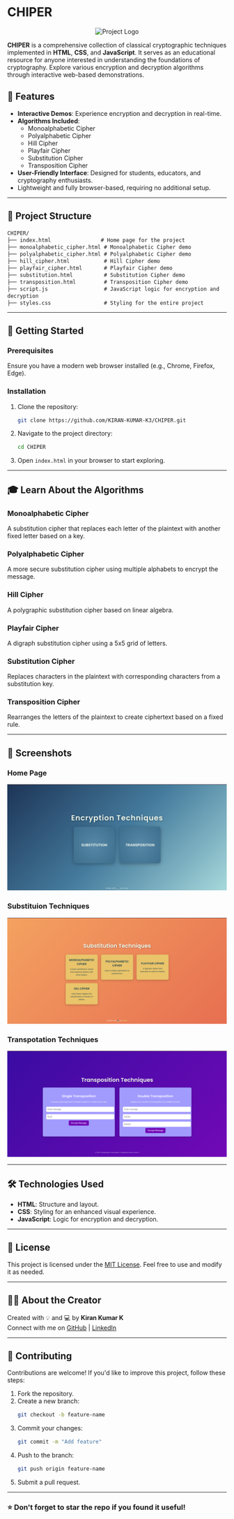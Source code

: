 # CHIPER
<p align="center">
  <img src="https://www.stackzero.net/wp-content/uploads/2023/03/substitution_cipher_basics_featured.jpg" width="200" alt="Project Logo">
</p>

**CHIPER** is a comprehensive collection of classical cryptographic techniques implemented in **HTML**, **CSS**, and **JavaScript**. It serves as an educational resource for anyone interested in understanding the foundations of cryptography. Explore various encryption and decryption algorithms through interactive web-based demonstrations.

## 🌟 Features

- **Interactive Demos**: Experience encryption and decryption in real-time.
- **Algorithms Included**:
  - Monoalphabetic Cipher
  - Polyalphabetic Cipher
  - Hill Cipher
  - Playfair Cipher
  - Substitution Cipher
  - Transposition Cipher
- **User-Friendly Interface**: Designed for students, educators, and cryptography enthusiasts.
- Lightweight and fully browser-based, requiring no additional setup.

---

## 📂 Project Structure

```plaintext
CHIPER/
├── index.html                # Home page for the project
├── monoalphabetic_cipher.html # Monoalphabetic Cipher demo
├── polyalphabetic_cipher.html # Polyalphabetic Cipher demo
├── hill_cipher.html           # Hill Cipher demo
├── playfair_cipher.html       # Playfair Cipher demo
├── substitution.html          # Substitution Cipher demo
├── transposition.html         # Transposition Cipher demo
├── script.js                  # JavaScript logic for encryption and decryption
├── styles.css                 # Styling for the entire project
```

---

## 🚀 Getting Started

### Prerequisites

Ensure you have a modern web browser installed (e.g., Chrome, Firefox, Edge).

### Installation

1. Clone the repository:
   ```bash
   git clone https://github.com/KIRAN-KUMAR-K3/CHIPER.git
   ```
2. Navigate to the project directory:
   ```bash
   cd CHIPER
   ```
3. Open `index.html` in your browser to start exploring.

---

## 🎓 Learn About the Algorithms

### Monoalphabetic Cipher
A substitution cipher that replaces each letter of the plaintext with another fixed letter based on a key.

### Polyalphabetic Cipher
A more secure substitution cipher using multiple alphabets to encrypt the message.

### Hill Cipher
A polygraphic substitution cipher based on linear algebra.

### Playfair Cipher
A digraph substitution cipher using a 5x5 grid of letters.

### Substitution Cipher
Replaces characters in the plaintext with corresponding characters from a substitution key.

### Transposition Cipher
Rearranges the letters of the plaintext to create ciphertext based on a fixed rule.

---

## 📸 Screenshots

### Home Page
![Home Page](https://github.com/KIRAN-KUMAR-K3/CHIPER/blob/main/img/Screenshot%20From%202024-12-14%2011-31-13.png)

### Substituion Techniques
![Substituion Techniques](https://github.com/KIRAN-KUMAR-K3/CHIPER/blob/main/img/Screenshot%20From%202024-12-14%2011-31-31.png)


### Transpotation Techniques
![Transpotation Techniques](https://github.com/KIRAN-KUMAR-K3/CHIPER/blob/main/img/Screenshot%20From%202024-12-14%2011-31-54.png)

---

## 🛠️ Technologies Used

- **HTML**: Structure and layout.
- **CSS**: Styling for an enhanced visual experience.
- **JavaScript**: Logic for encryption and decryption.

---

## 📄 License

This project is licensed under the [MIT License](LICENSE). Feel free to use and modify it as needed.

---

## 👨‍💻 About the Creator

Created with 💡 and 💻 by **Kiran Kumar K**  
Connect with me on [GitHub](https://github.com/KIRAN-KUMAR-K3) | [LinkedIn](https://www.linkedin.com/in/kiran-kumar-k3)

---

## 🤝 Contributing

Contributions are welcome! If you'd like to improve this project, follow these steps:

1. Fork the repository.
2. Create a new branch:
   ```bash
   git checkout -b feature-name
   ```
3. Commit your changes:
   ```bash
   git commit -m "Add feature"
   ```
4. Push to the branch:
   ```bash
   git push origin feature-name
   ```
5. Submit a pull request.

---
### ⭐ Don't forget to star the repo if you found it useful!
